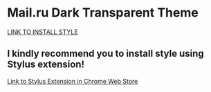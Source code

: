 # Mail.ru Dark Transparent Theme

<a href="https://github.com/DelmorS/Mail.ru-Dark-Transparent-Theme/raw/master/mail_ru_dark_transparent.user.css">LINK TO INSTALL STYLE</a>

## I kindly recommend you to install style using Stylus extension!

<a href="https://chrome.google.com/webstore/detail/stylus/clngdbkpkpeebahjckkjfobafhncgmne?hl=en">Link to Stylus Extension in Chrome Web Store</a>

